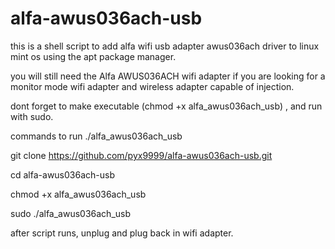 # alfa-awus036ach-usb
this is a shell script to add alfa wifi usb adapter awus036ach driver to linux mint os using the apt package manager.


you will still need the Alfa AWUS036ACH wifi adapter if you are looking for a monitor mode wifi adapter and wireless adapter capable of injection.

dont forget to make executable (chmod +x alfa_awus036ach_usb) , and run with sudo.

commands to run ./alfa_awus036ach_usb

git clone https://github.com/pyx9999/alfa-awus036ach-usb.git

cd alfa-awus036ach-usb

chmod +x alfa_awus036ach_usb

sudo ./alfa_awus036ach_usb

after script runs, unplug and plug back in wifi adapter.
